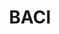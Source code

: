 ---
layout: default
description: BACI provides disaggregated data on bilateral trade flows for more than
  5000 products and 200 countries.
documentation: http://www.cepii.fr/DATA_DOWNLOAD/baci/doc/DescriptionBACI.html
last_edit: 11/05/2021, 14:50:24
location: http://www.cepii.fr/CEPII/en/bdd_modele/presentation.asp?id=37
maintained_by: Pierre Cotterlaz, baci@cepii.fr
record_creation_timestamp: 08/24/2021, 15:32:40
shortname: baci
terms_of_use: BACI is freely available to anyone, after a quick registration.
title: BACI
uuid: 9651d1f2-3c24-46ef-9ade-e2e31f4ffe12
---